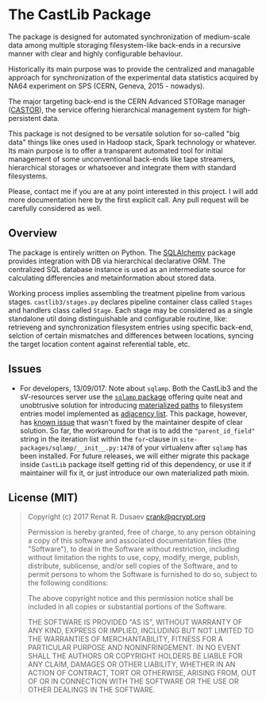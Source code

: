 # The CastLib Package

The package is designed for automated synchronization of medium-scale data
among multiple storaging filesystem-like back-ends in a recursive manner with
clear and highly configurable behaviour.

Historically its main purpose was to provide the centralized and managable
approach for synchronization of the experimental data statistics acquired
by NA64 experiment on SPS (CERN, Geneva, 2015 - nowadys).

The major targeting back-end is the CERN Advanced STORage manager
([CASTOR](http://castor.web.cern.ch/)), the service offering hierarchical
management system for high-persistent data.

This package is not designed to be versatile solution for so-called "big data"
things like ones used in Hadoop stack, Spark technology or whatever. Its main
purpose is to offer a transparent automated tool for initial management of 
some unconventional back-ends like tape streamers, hierarchical storages or
whatsoever and integrate them with standard filesystems.

Please, contact me if you are at any point interested in this project. I will
add more documentation here by the first explicit call. Any pull request will
be carefully considered as well.

## Overview

The package is entirely written on Python. The [SQLAlchemy](https://www.sqlalchemy.org/)
package provides integration with DB via hierarchical declarative ORM. The
centralized SQL database instance is used as an intermediate source for
calculating differencies and metainformation about stored data.

Working process implies assembling the treatment pipeline from various stages.
`castlib3/stages.py` declares pipeline container class called `Stages` and
handlers class called `Stage`. Each stage may be considered as a single
standalone util doing distinguishable and configurable routine, like: retrieveng
and synchronization filesystem entries using specific back-end, selction of
certain mismatches and differences between locations, syncing the target
location content against referential table, etc.

## Issues

- For developers, 13/09/017: Note about `sqlamp`.
Both the CastLib3 and the sV-resources server use the
[`sqlamp` package](https://bitbucket.org/angri/sqlamp) offering quite neat and
unobtrusive solution for introducing [materialized paths]() to filesystem
entries model implemented as [adjacency list](). This package, however,
has [known issue](https://bitbucket.org/angri/sqlamp/pull-requests/1/made-subtree-moving-compatible-with-ms-sql/diff)
that wasn't fixed by the maintainer despite of clear solution. So far, the
workaround for that is to add the `"parent_id_field"` string in the
iteration list within the `for`-clause in `site-packages/sqlamp/__init__.py:1478`
of your virtualenv after `sqlamp` has been installed.
For future releases, we will either migrate this package inside `CastLib`
package itself getting rid of this dependency, or use it if maintainer will
fix it, or just introduce our own materialized path mixin.

## License (MIT)

> Copyright (c) 2017 Renat R. Dusaev <crank@qcrypt.org>
> 
> Permission is hereby granted, free of charge, to any person obtaining a copy of
> this software and associated documentation files (the "Software"), to deal in
> the Software without restriction, including without limitation the rights to
> use, copy, modify, merge, publish, distribute, sublicense, and/or sell copies of
> the Software, and to permit persons to whom the Software is furnished to do so,
> subject to the following conditions:
> 
> The above copyright notice and this permission notice shall be included in all
> copies or substantial portions of the Software.
> 
> THE SOFTWARE IS PROVIDED "AS IS", WITHOUT WARRANTY OF ANY KIND, EXPRESS OR
> IMPLIED, INCLUDING BUT NOT LIMITED TO THE WARRANTIES OF MERCHANTABILITY, FITNESS
> FOR A PARTICULAR PURPOSE AND NONINFRINGEMENT. IN NO EVENT SHALL THE AUTHORS OR
> COPYRIGHT HOLDERS BE LIABLE FOR ANY CLAIM, DAMAGES OR OTHER LIABILITY, WHETHER
> IN AN ACTION OF CONTRACT, TORT OR OTHERWISE, ARISING FROM, OUT OF OR IN
> CONNECTION WITH THE SOFTWARE OR THE USE OR OTHER DEALINGS IN THE SOFTWARE.


